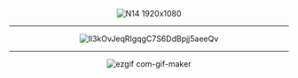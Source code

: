 <div align="center">

![N14 1920x1080](https://user-images.githubusercontent.com/36732892/177583903-ef1f994c-f8f6-4e69-a24d-215e20b8453f.jpg)

</div>
<hr />
<div align="center">

![ll3kOvJeqRIgqgC7S6DdBpjj5aeeQv](https://user-images.githubusercontent.com/36732892/177581435-d635f152-f89c-41fc-8931-76204de70c78.gif)

</div>
<hr />
<div align="center">

![ezgif com-gif-maker](https://user-images.githubusercontent.com/36732892/177581680-30a18c2c-46ae-4165-9d9f-a6d1066974a2.gif)

</div>
